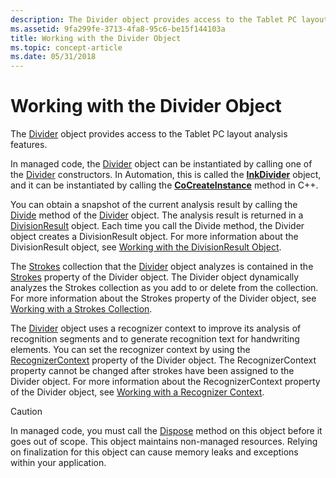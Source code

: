 ```yaml
---
description: The Divider object provides access to the Tablet PC layout analysis features.
ms.assetid: 9fa299fe-3713-4fa8-95c6-be15f144103a
title: Working with the Divider Object
ms.topic: concept-article
ms.date: 05/31/2018
---
```


# Working with the Divider Object

The [Divider](/previous-versions/ms583616(v=vs.100)) object provides access to the Tablet PC layout analysis features.

In managed code, the [Divider](/previous-versions/ms583616(v=vs.100)) object can be instantiated by calling one of the [Divider](/previous-versions/ms839465(v=msdn.10)) constructors. In Automation, this is called the [**InkDivider**](inkdivider-class.md) object, and it can be instantiated by calling the [**CoCreateInstance**](/windows/win32/api/combaseapi/nf-combaseapi-cocreateinstance) method in C++.

You can obtain a snapshot of the current analysis result by calling the [Divide](/previous-versions/ms839461(v=msdn.10)) method of the [Divider](/previous-versions/ms583616(v=vs.100)) object. The analysis result is returned in a [DivisionResult](/previous-versions/ms839371(v=msdn.10)) object. Each time you call the Divide method, the Divider object creates a DivisionResult object. For more information about the DivisionResult object, see [Working with the DivisionResult Object](working-with-the-divisionresult-object.md).

The [Strokes](/previous-versions/ms552701(v=vs.100)) collection that the [Divider](/previous-versions/ms583616(v=vs.100)) object analyzes is contained in the [Strokes](/previous-versions/ms839422(v=msdn.10)) property of the Divider object. The Divider object dynamically analyzes the Strokes collection as you add to or delete from the collection. For more information about the Strokes property of the Divider object, see [Working with a Strokes Collection](working-with-a-strokes-collection.md).

The [Divider](/previous-versions/ms583616(v=vs.100)) object uses a recognizer context to improve its analysis of recognition segments and to generate recognition text for handwriting elements. You can set the recognizer context by using the [RecognizerContext](/previous-versions/ms839415(v=msdn.10)) property of the Divider object. The RecognizerContext property cannot be changed after strokes have been assigned to the Divider object. For more information about the RecognizerContext property of the Divider object, see [Working with a Recognizer Context](working-with-a-recognizer-context.md).

> [!Caution]  
> In managed code, you must call the [Dispose](/previous-versions/ms839450(v=msdn.10)) method on this object before it goes out of scope. This object maintains non-managed resources. Relying on finalization for this object can cause memory leaks and exceptions within your application.

 

 

 

